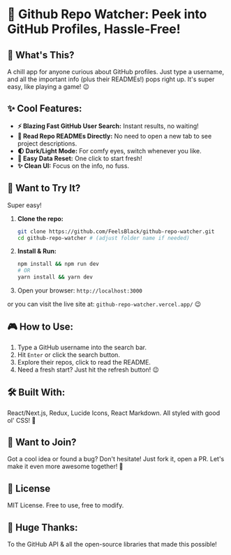 # 🚀 Github Repo Watcher: Peek into GitHub Profiles, Hassle-Free!

## 👋 What's This?

A chill app for anyone curious about GitHub profiles. Just type a username, and all the important info (plus their READMEs!) pops right up. It's super easy, like playing a game! 😉

## ✨ Cool Features:

* **⚡️ Blazing Fast GitHub User Search:** Instant results, no waiting!
* **📖 Read Repo READMEs Directly:** No need to open a new tab to see project descriptions.
* **🌓 Dark/Light Mode:** For comfy eyes, switch whenever you like.
* **🔄 Easy Data Reset:** One click to start fresh!
* **✨ Clean UI:** Focus on the info, no fuss.

## 🚀 Want to Try It?

Super easy!

1.  **Clone the repo:**
    ```bash
    git clone https://github.com/FeelsBlack/github-repo-watcher.git
    cd github-repo-watcher # (adjust folder name if needed)
    ```
2.  **Install & Run:**
    ```bash
    npm install && npm run dev
    # OR
    yarn install && yarn dev
    ```
3.  Open your browser: `http://localhost:3000`

or you can visit the live site at: `github-repo-watcher.vercel.app/` 😉

## 🎮 How to Use:

1.  Type a GitHub username into the search bar.
2.  Hit `Enter` or click the search button.
3.  Explore their repos, click to read the README.
4.  Need a fresh start? Just hit the refresh button! 😉

## 🛠️ Built With:

React/Next.js, Redux, Lucide Icons, React Markdown. All styled with good ol' CSS! 💖

## 💖 Want to Join?

Got a cool idea or found a bug? Don't hesitate! Just fork it, open a PR. Let's make it even more awesome together! 🙌

## 📄 License

MIT License. Free to use, free to modify.

## 🙏 Huge Thanks:

To the GitHub API & all the open-source libraries that made this possible!
